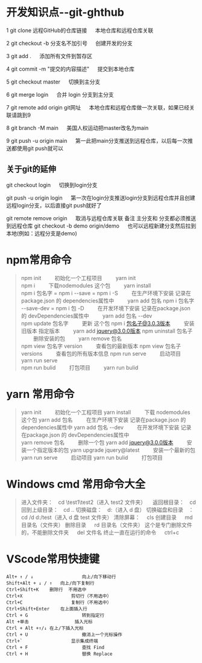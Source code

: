    #        开发知识点--git-ghthub

  1 git clone 远程GitHub的仓库链接  &#8195;  本地仓库和远程仓库关联  

  2 git checkout -b 分支名不加引号  &#8195;    创建开发的分支

  3 git add .       &#8195;                                      添加所有文件到暂存区
   
  4 git commit -m "提交的内容描述"   &#8195; 提交到本地仓库

  5 git checkout master        &#8195;               切换到主分支

  6 git merge login         &#8195;                     合并 login  分支到主分支

  7 git remote add origin git网址   &#8195;   本地仓库和远程仓库做一次关联，如果已经关联请跳到9

  8 git branch -M main          &#8195;              美国人权运动把master改名为main

  9 git push -u origin main    &#8195;               第一此把main分支推送到远程仓库，以后每一次推送都使用git push就可以 


   ## 关于git的延伸
   git checkout login      &#8195;                    切换到login分支

   git push -u origin login    &#8195;              第一次在login分支推送login分支到远程仓库并且创建远程login分支，以后直接git push就好了

   git remote remove origin     &#8195;             取消与远程仓库关联                                  备注  主分支和 分支都必须推送到远程仓库
   git checkout -b demo origin/demo   &#8195; 也可以远程新建分支然后拉到本地(例如：远程分支是demo)

   # npm常用命令

  >npm init    &#8195;&#8195;                                            初始化一个工程项目 &#8195;&#8195;                     yarn  init    
   npm i      &#8195;&#8195;                                               下载nodemodules 这个包   &#8195;&#8195;       yarn  install  
   npm  i  包名字   =   npm i --save   = npm i -S    &#8195;&#8195;       在生产环境下安装    记录在package.json 的 dependencies属性中   &#8195;&#8195;  yarn  add  包名
   npm  i  包名字 --save-dev   = npm i 包 -D   &#8195;&#8195;              在开发环境下安装    记录在package.json 的 devDependencies属性中   &#8195;&#8195;     yarn  add  包名  --dev   
   npm  update   包名字       &#8195;&#8195;                     更新  这个包
   npm  i  包名子@3.0.3版本     &#8195;&#8195;                安装旧版本 指定版本     &#8195;&#8195;                yarn  add  jquery@3.0.0版本 
   npm  uninstall   包名子         &#8195;&#8195;                 删除安装的包       &#8195;&#8195;                         yarn   remove   包名   
   npm view   包名字   version     &#8195;&#8195;            查看包的最新版本
   npm view   包名子   versions    &#8195;&#8195;           查看包的所有版本信息
   npm run serve        &#8195;&#8195;                              启动项目                  &#8195;&#8195;                         yarn run serve   
   npm run bulid       &#8195;&#8195;                               打包项目         &#8195;&#8195;                                  yarn run bulid     

  # yarn  常用命令

   >yarn  init        &#8195;&#8195;                                          初始化一个工程项目
   yarn  install    &#8195;&#8195;                                          下载 nodemodules  这个包
   yarn  add  包名   &#8195;&#8195;                                     在生产环境下安装      记录在package.json 的 dependencies属性中
   yarn  add  包名  --dev  &#8195;&#8195;                           在开发环境下安装      记录在package.json 的 devDependencies属性中   
   yarn   remove   包名  &#8195;&#8195;                              删除一个包
   yarn  add  jquery@3.0.0版本  &#8195;&#8195;              安装一个指定版本的包
   yarn  upgrade  jquery@latest &#8195;&#8195;             安装一个最新的包
  yarn run serve     &#8195;&#8195;                                   启动项目
   yarn run bulid    &#8195;&#8195;                                   打包项目

   # Windows   cmd 常用命令大全

   >进入文件夹：&#8195;cd \test1\test2（进入 test2 文件夹）&#8195;
   返回根目录：&#8195;cd \
   回到上级目录：&#8195;cd ..
   切换磁盘：&#8195;d:（进入 d 盘）
   切换磁盘和目录&#8195;：cd /d d:/test（进入 d 盘 test 文件夹）
   清除屏幕：&#8195;  cls
   创建目录 &#8195;     md 目录名（文件夹）
   删除目录 &#8195;     rd 目录名（文件夹）
   这个是专门删除文件的，不能删除文件夹 &#8195;    del 文件名
   终止一直在运行的命令  &#8195;   ctrl+c


   # VScode常用快捷键

    Alt+ ↑ / ↓	                向上/向下移动行 
    Shift+Alt + ↓ / ↑	向上/向下复制行 
    Ctrl+Shift+K	删除行  不用选中
    Ctrl+X	                剪切行（不用选中）
    Ctrl+C	                复制行（不用选中）
    Ctrl+Shift+Enter	在上面插入行
    Ctrl + G	                转到指定行
    Alt +单击	                插入光标 
    Ctrl + Alt +↑/↓	在上/下插入光标 
    Ctrl + U	                撤消上一个光标操作 
    Ctrl+`	                显示集成终端 
    Ctrl + F	                查找 Find
    Ctrl + H	                替换 Replace
